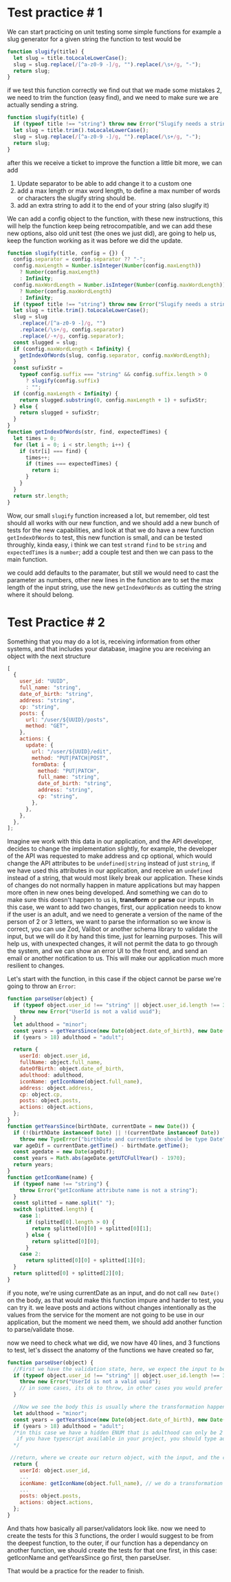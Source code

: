 # Test practice # 1

We can start practicing on unit testing some simple functions for example a slug generator for a given string the function to test would be

```javascript
function slugify(title) {
  let slug = title.toLocaleLowerCase();
  slug = slug.replace(/[^a-z0-9 -]/g, "").replace(/\s+/g, "-");
  return slug;
}
```

if we test this function correctly we find out that we made some mistakes 2, we need to trim the function (easy find), and we need to make sure we are actually sending a string.

```javascript
function slugify(title) {
  if (typeof title !== "string") throw new Error("Slugify needs a string");
  let slug = title.trim().toLocaleLowerCase();
  slug = slug.replace(/[^a-z0-9 -]/g, "").replace(/\s+/g, "-");
  return slug;
}
```

after this we receive a ticket to improve the function a little bit more, we can add

1. Update separator to be able to add change it to a custom one
2. add a max length or max word length, to define a max number of words or characters the slugify string should be.
3. add an extra string to add it to the end of your string (also slugify it)

We can add a config object to the function, with these new instructions, this will help the function keep being retrocompatible, and we can add these new options, also old unit test (the ones we just did), are going to help us, keep the function working as it was before we did the update.

```javascript
function slugify(title, config = {}) {
  config.separator = config.separator ?? "-";
  config.maxLength = Number.isInteger(Number(config.maxLength))
    ? Number(config.maxLength)
    : Infinity;
  config.maxWordLength = Number.isInteger(Number(config.maxWordLength))
    ? Number(config.maxWordLength)
    : Infinity;
  if (typeof title !== "string") throw new Error("Slugify needs a string");
  let slug = title.trim().toLocaleLowerCase();
  slug = slug
    .replace(/[^a-z0-9 -]/g, "")
    .replace(/\s+/g, config.separator)
    .replace(/-+/g, config.separator);
  const slugged = slug;
  if (config.maxWordLength < Infinity) {
    getIndexOfWords(slug, config.separator, config.maxWordLength);
  }
  const sufixStr =
    typeof config.suffix === "string" && config.suffix.length > 0
      ? slugify(config.suffix)
      : "";
  if (config.maxLength < Infinity) {
    return slugged.substring(0, config.maxLength + 1) + sufixStr;
  } else {
    return slugged + sufixStr;
  }
}
function getIndexOfWords(str, find, expectedTimes) {
  let times = 0;
  for (let i = 0; i < str.length; i++) {
    if (str[i] === find) {
      times++;
      if (times === expectedTimes) {
        return i;
      }
    }
  }
  return str.length;
}
```

Wow, our small `slugify` function increased a lot, but remember, old test should all works with our new function, and we should add a new bunch of tests for the new capabilities, and look at that we do have a new function `getIndexOfWords` to test, this new function is small, and can be tested throughly, kinda easy, i think we can test `str`and `find` to be `string` and `expectedTimes` is a `number`; add a couple test and then we can pass to the main function.

we could add defaults to the paramater, but still we would need to cast the parameter as numbers, other new lines in the function are to set the max length of the input string, use the new `getIndexOfWords` as cutting the string where it should belong.

# Test Practice # 2

Something that you may do a lot is, receiving information from other systems, and that includes your database, imagine you are receiving an object with the next structure

```javascript
[
  {
    user_id: "UUID",
    full_name: "string",
    date_of_birth: "string",
    address: "string",
    cp: "string",
    posts: {
      url: "/user/${UUID}/posts",
      method: "GET",
    },
    actions: {
      update: {
        url: "/user/${UUID}/edit",
        method: "PUT|PATCH|POST",
        formData: {
          method: "PUT|PATCH",
          full_name: "string",
          date_of_birth: "string",
          address: "string",
          cp: "string",
        },
      },
    },
  },
];
```

Imagine we work with this data in our application, and the API developer, decides to change the implementation slightly, for example, the developer of the API was requested to make address and cp optional, which would change the API attributes to be `undefined|string` instead of just `string`, if we have used this attributes in our application, and receive an `undefined` instead of a string, that would most likely break our application. These kinds of changes do not normally happen in mature applications but may happen more often in new ones being developed. And something we can do to make sure this doesn't happen to us is, **transform** or **parse** our inputs. In this case, we want to add two changes, first, our application needs to know if the user is an adult, and we need to generate a version of the name of the person of 2 or 3 letters, we want to parse the information so we know is correct, you can use Zod, Valibot or another schema library to validate the input, but we will do it by hand this time, just for learning purposes. This will help us, with unexpected changes, it will not permit the data to go through the system, and we can show an error UI to the front end, and send an email or another notification to us. This will make our application much more resilient to changes.

Let's start with the function, in this case if the object cannot be parse we're going to throw an `Error`:

```javascript
function parseUser(object) {
  if (typeof object.user_id !== "string" || object.user_id.length !== 36) {
    throw new Error("UserId is not a valid uuid");
  }
  let adulthood = "minor";
  const years = getYearsSince(new Date(object.date_of_birth), new Date());
  if (years > 18) adulthood = "adult";

  return {
    userId: object.user_id,
    fullName: object.full_name,
    dateOfBirth: object.date_of_birth,
    adulthood: adulthood,
    iconName: getIconName(object.full_name),
    address: object.address,
    cp: object.cp,
    posts: object.posts,
    actions: object.actions,
  };
}
function getYearsSince(birthDate, currentDate = new Date()) {
  if (!(birthDate instanceof Date) || !(currentDate instanceof Date))
    throw new TypeError("birthDate and currentDate should be type Date");
  var ageDif = currentDate.getTime() - birthdate.getTime();
  const agedate = new Date(ageDif);
  const years = Math.abs(ageDate.getUTCFullYear() - 1970);
  return years;
}
function getIconName(name) {
  if (typeof name !== "string") {
    throw Error("getIconName attribute name is not a string");
  }
  const splitted = name.split(" ");
  switch (splitted.length) {
    case 1:
      if (splitted[0].length > 0) {
        return splitted[0][0] + splitted[0][1];
      } else {
        return splitted[0][0];
      }
    case 2:
      return splitted[0][0] + splitted[1][0];
  }
  return splitted[0] + splitted[2][0];
}
```

if you note, we're using currentDate as an input, and do not call `new Date()` on the body, as that would make this function impure and harder to test, you can try it.
we leave posts and actions without changes intentionally as the values from the service for the moment are not going to be use in our application, but the moment we need them, we should add another function to parse/validate those.

now we need to check what we did, we now have 40 lines, and 3 functions to test, let's dissect the anatomy of the functions we have created so far,

```javascript
function parseUser(object) {
  //First we have the validation state, here, we expect the input to be of some specific type, this parts guardrails the developer in using the correct types, and values
  if (typeof object.user_id !== "string" || object.user_id.length !== 36) {
    throw new Error("UserId is not a valid uuid");
    // in some cases, its ok to throw, in other cases you would prefer to return, null, or another type, that depends on your specific usecase
  }

  //Now we see the body this is usually where the transformation happens
  let adulthood = "minor";
  const years = getYearsSince(new Date(object.date_of_birth), new Date());
  if (years > 18) adulthood = "adult";
  /*in this case we have a hidden ENUM that is adulthood can only be 2 values "minor" and "adult".
   if you have typescript available in your project, you should type adulthood accordingly, not with the ENUM, but with the union `type adulthood = "minor" | "adult"` or with jsdoc @typedef {"minor" | "adult"}
  */

 //return, where we create our return object, with the input, and the calculated values.
  return {
    userId: object.user_id,
    ...
    iconName: getIconName(object.full_name), // we do a transformation on return statement, because it's simple/easy enough, if you see a ternary operator, i would suggest to move the transformation to the top
    ...
    posts: object.posts,
    actions: object.actions,
  };
}
```

And thats how basically all parser/validators look like.
now we need to create the tests for this 3 functions, the order I would suggest to be from the deepest function, to the outer, if our function has a dependancy on another function, we should create the tests for that one first, in this case: getIconName and getYearsSince go first, then parseUser.

That would be a practice for the reader to finish.
